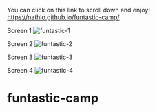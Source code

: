 You can click on this link to scroll down and enjoy! https://nathlo.github.io/funtastic-camp/

Screen 1
![funtastic-1](https://user-images.githubusercontent.com/39729374/149839947-a0feb4d9-3967-49d6-8d05-e7e2df4f2041.png)

Screen 2
![funtastic-2](https://user-images.githubusercontent.com/39729374/149839958-0738c9ac-f470-4f2d-afbb-7bb550bc9223.png)

Screen 3
![funtastic-3](https://user-images.githubusercontent.com/39729374/149839967-7cf69de6-c007-4518-950e-398ec23284bb.png)

Screen 4
![funtastic-4](https://user-images.githubusercontent.com/39729374/149839975-dbf32ea7-3e31-4fb5-a3ac-ff1c6cabc518.png)

# funtastic-camp
